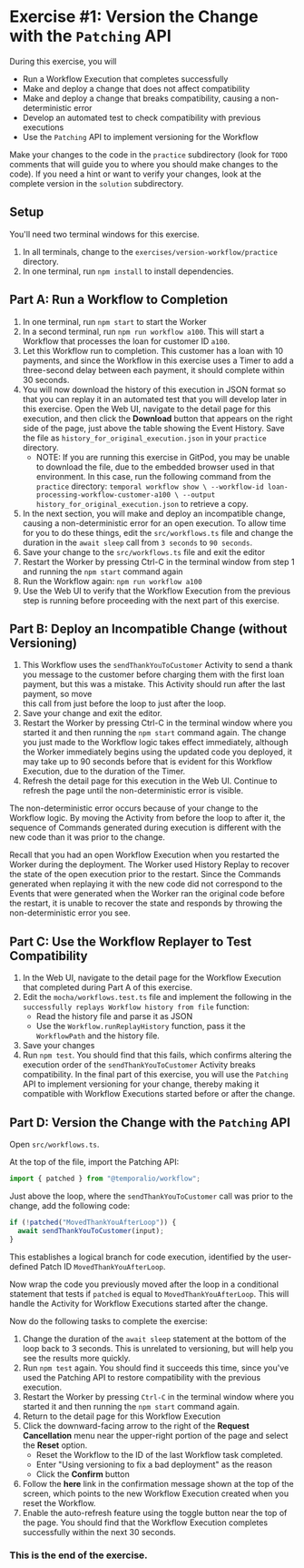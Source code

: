 # Exercise #1: Version the Change with the `Patching` API

During this exercise, you will

- Run a Workflow Execution that completes successfully
- Make and deploy a change that does not affect compatibility
- Make and deploy a change that breaks compatibility, causing a non-deterministic error
- Develop an automated test to check compatibility with previous executions
- Use the `Patching` API to implement versioning for the Workflow

Make your changes to the code in the `practice` subdirectory (look for
`TODO` comments that will guide you to where you should make changes to
the code). If you need a hint or want to verify your changes, look at
the complete version in the `solution` subdirectory.

## Setup

You'll need two terminal windows for this exercise.

1. In all terminals, change to the `exercises/version-workflow/practice` directory.
2. In one terminal, run `npm install` to install dependencies.

## Part A: Run a Workflow to Completion

1. In one terminal, run `npm start` to start the Worker
2. In a second terminal, run `npm run workflow a100`. This will
   start a Workflow that processes the loan for customer ID `a100`.
3. Let this Workflow run to completion. This customer has a loan
   with 10 payments, and since the Workflow in this exercise uses
   a Timer to add a three-second delay between each payment, it
   should complete within 30 seconds.
4. You will now download the history of this execution in JSON
   format so that you can replay it in an automated test that
   you will develop later in this exercise. Open the Web UI,
   navigate to the detail page for this execution, and then click
   the **Download** button that appears on the right side of the
   page, just above the table showing the Event History.
   Save the file as `history_for_original_execution.json` in your
   `practice` directory.
   - NOTE: If you are running this exercise in GitPod, you may
     be unable to download the file, due to the embedded browser
     used in that environment. In this case, run the following
     command from the `practice` directory:
     `temporal workflow show \
--workflow-id loan-processing-workflow-customer-a100 \
--output history_for_original_execution.json`
     to retrieve a copy.
5. In the next section, you will make and deploy an incompatible
   change, causing a non-deterministic error for an open execution.
   To allow time for you to do these things, edit the `src/workflows.ts`
   file and change the duration in the `await sleep` call from
   `3 seconds` to `90 seconds`.
6. Save your change to the `src/workflows.ts` file and exit the editor
7. Restart the Worker by pressing Ctrl-C in the terminal window
   from step 1 and running the `npm start` command again
8. Run the Workflow again: `npm run workflow a100`
9. Use the Web UI to verify that the Workflow Execution from the
   previous step is running before proceeding with the next part
   of this exercise.

## Part B: Deploy an Incompatible Change (without Versioning)

1. This Workflow uses the `sendThankYouToCustomer` Activity to
   send a thank you message to the customer before charging
   them with the first loan payment, but this was a mistake.
   This Activity should run after the last payment, so move  
   this call from just before the loop to just after the loop.
2. Save your change and exit the editor.
3. Restart the Worker by pressing Ctrl-C in the terminal
   window where you started it and then running the
   `npm start` command again. The change you just
   made to the Workflow logic takes effect immediately, although
   the Worker immediately begins using the updated code you
   deployed, it may take up to 90 seconds before that is
   evident for this Workflow Execution, due to the duration of
   the Timer.
4. Refresh the detail page for this execution in the Web UI.
   Continue to refresh the page until the non-deterministic
   error is visible.

The non-deterministic error occurs because of your change to the
Workflow logic. By moving the Activity from before the loop to after
it, the sequence of Commands generated during execution is different
with the new code than it was prior to the change.

Recall that you had an open Workflow Execution when you restarted the
Worker during the deployment. The Worker used History Replay to
recover the state of the open execution prior to the restart. Since
the Commands generated when replaying it with the new code did not
correspond to the Events that were generated when the Worker ran the
original code before the restart, it is unable to recover the state
and responds by throwing the non-deterministic error you see.

## Part C: Use the Workflow Replayer to Test Compatibility

1. In the Web UI, navigate to the detail page for the Workflow
   Execution that completed during Part A of this exercise.
2. Edit the `mocha/workflows.test.ts` file and implement the following
   in the `successfully replays Workflow history from file` function:
   - Read the history file and parse it as JSON
   - Use the `Workflow.runReplayHistory` function, pass it the `WorkflowPath` and the history file.
3. Save your changes
4. Run `npm test`. You should find that this fails, which confirms
   altering the execution order of the `sendThankYouToCustomer`
   Activity breaks compatibility. In the final part of this
   exercise, you will use the `Patching` API to implement
   versioning for your change, thereby making it compatible
   with Workflow Executions started before or after the change.

## Part D: Version the Change with the `Patching` API

Open `src/workflows.ts`.

At the top of the file, import the Patching API:

```ts
import { patched } from "@temporalio/workflow";
```

Just above the loop, where the `sendThankYouToCustomer` call was prior to
the change, add the following code:

```ts
if (!patched("MovedThankYouAfterLoop")) {
  await sendThankYouToCustomer(input);
}
```

This establishes a logical branch for code execution, identified
by the user-defined Patch ID `MovedThankYouAfterLoop`.

Now wrap the code you previously moved after the loop in a
conditional statement that tests if `patched` is equal to
`MovedThankYouAfterLoop`. This will handle the Activity for Workflow
Executions started after the change.

Now do the following tasks to complete the exercise:

1. Change the duration of the `await sleep` statement at the
   bottom of the loop back to 3 seconds. This is unrelated to
   versioning, but will help you see the results more quickly.
2. Run `npm test` again. You should find it succeeds this time,
   since you've used the Patching API to restore compatibility with
   the previous execution.
3. Restart the Worker by pressing `Ctrl-C` in the terminal
   window where you started it and then running the `npm start` command again.
4. Return to the detail page for this Workflow Execution
5. Click the downward-facing arrow to the right of the
   **Request Cancellation** menu near the upper-right portion of
   the page and select the **Reset** option.
   - Reset the Workflow to the ID of the last Workflow task completed.
   - Enter "Using versioning to fix a bad deployment" as the reason
   - Click the **Confirm** button
6. Follow the **here** link in the confirmation message shown
   at the top of the screen, which points to the new Workflow
   Execution created when you reset the Workflow.
7. Enable the auto-refresh feature using the toggle button near
   the top of the page. You should find that the Workflow Execution
   completes successfully within the next 30 seconds.

### This is the end of the exercise.
